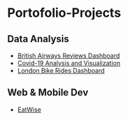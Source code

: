 # Portofolio-Projects
## Data Analysis
- [British Airways Reviews Dashboard](https://github.com/umarkhairurr/British-Airways-Reviews-Dashboard)
- [Covid-19 Analysis and Visualization](https://github.com/umarkhairurr/Covid-19-Analysis-and-Visualization)
- [London Bike Rides Dashboard](https://github.com/umarkhairurr/London-Bike-Rides-Dashboard)

## Web & Mobile Dev
- [EatWise](https://github.com/umarkhairurr/eatwise)
